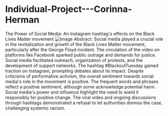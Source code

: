 # Individual-Project---Corinna-Herman
The Power of Social Media: An Instagram hashtag's effects on the Black Lives Matter movement
![image](https://github.com/corinnaherman/Individual-Project---Corinna-Herman/assets/134334933/c92dbf77-8385-4655-9d1a-a4baf6c463de)
Abstract: Social media played a crucial role in the revitalization and growth of the Black Lives Matter movement, particularly after the George Floyd incident. The circulation of the video on platforms like Facebook sparked public outrage and demands for justice. Social media facilitated outreach, organization of protests, and the development of support networks. The hashtag #BlackoutTuesday gained traction on Instagram, prompting debates about its impact. Despite criticisms of performative activism, the overall sentiment towards social media's role in the movement is positive. The frequent words and phrases reflect a positive sentiment, although some acknowledge potential harm. Social media's power and influence highlight the need to wield it responsibly for positive change. The viral video and ongoing discussions through hashtags demonstrated a refusal to let authorities dismiss the case, challenging systemic racism.
